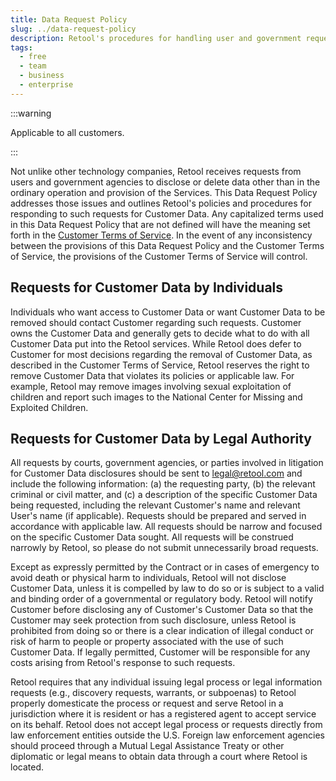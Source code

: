 ```yaml
---
title: Data Request Policy
slug: ../data-request-policy
description: Retool's procedures for handling user and government requests for data disclosure or deletion outside normal service operations.
tags:
  - free
  - team
  - business
  - enterprise
---
```


:::warning

Applicable to all customers.

:::

Not unlike other technology companies, Retool receives requests from users and government agencies to disclose or delete data other than in the ordinary operation and provision of the Services. This Data Request Policy addresses those issues and outlines Retool's policies and procedures for responding to such requests for Customer Data. Any capitalized terms used in this Data Request Policy that are not defined will have the meaning set forth in the [Customer Terms of Service](https://docs.retool.com/legal/customer-terms-of-service). In the event of any inconsistency between the provisions of this Data Request Policy and the Customer Terms of Service, the provisions of the Customer Terms of Service will control.

## Requests for Customer Data by Individuals

Individuals who want access to Customer Data or want Customer Data to be removed should contact Customer regarding such requests. Customer owns the Customer Data and generally gets to decide what to do with all Customer Data put into the Retool services. While Retool does defer to Customer for most decisions regarding the removal of Customer Data, as described in the Customer Terms of Service, Retool reserves the right to remove Customer Data that violates its policies or applicable law. For example, Retool may remove images involving sexual exploitation of children and report such images to the National Center for Missing and Exploited Children.

## Requests for Customer Data by Legal Authority

All requests by courts, government agencies, or parties involved in litigation for Customer Data disclosures should be sent to [legal@retool.com](mailto:legal@retool.com) and include the following information: (a) the requesting party, (b) the relevant criminal or civil matter, and (c) a description of the specific Customer Data being requested, including the relevant Customer's name and relevant User's name (if applicable). Requests should be prepared and served in accordance with applicable law. All requests should be narrow and focused on the specific Customer Data sought. All requests will be construed narrowly by Retool, so please do not submit unnecessarily broad requests.

Except as expressly permitted by the Contract or in cases of emergency to avoid death or physical harm to individuals, Retool will not disclose Customer Data, unless it is compelled by law to do so or is subject to a valid and binding order of a governmental or regulatory body. Retool will notify Customer before disclosing any of Customer's Customer Data so that the Customer may seek protection from such disclosure, unless Retool is prohibited from doing so or there is a clear indication of illegal conduct or risk of harm to people or property associated with the use of such Customer Data. If legally permitted, Customer will be responsible for any costs arising from Retool's response to such requests.

Retool requires that any individual issuing legal process or legal information requests (e.g., discovery requests, warrants, or subpoenas) to Retool properly domesticate the process or request and serve Retool in a jurisdiction where it is resident or has a registered agent to accept service on its behalf. Retool does not accept legal process or requests directly from law enforcement entities outside the U.S. Foreign law enforcement agencies should proceed through a Mutual Legal Assistance Treaty or other diplomatic or legal means to obtain data through a court where Retool is located.




